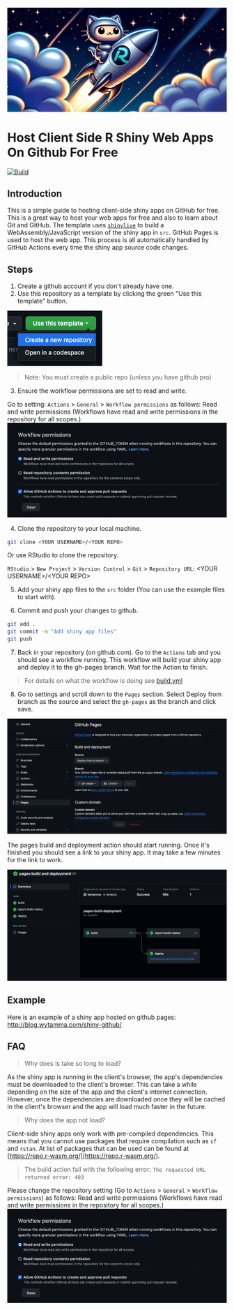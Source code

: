![](images/banner.png)

# Host Client Side R Shiny Web Apps On Github For Free
[![Build](https://github.com/Wytamma/shiny-github/actions/workflows/build.yml/badge.svg)](https://github.com/Wytamma/shiny-github/actions/workflows/build.yml)

## Introduction

This is a simple guide to hosting client-side shiny apps on GitHub for free. This is a great way to host your web apps for free and also to learn about Git and GitHub. The template uses [`shinylive`](https://github.com/posit-dev/shinylive) to build a WebAssembly/JavaScript version of the shiny app in `src`. GitHub Pages is used to host the web app. This process is all automatically handled by GitHub Actions every time the shiny app source code changes.

## Steps

1. Create a github account if you don't already have one.
2. Use this repository as a template by clicking the green "Use this template" button.

[![](images/use-this-template.png)](https://github.com/new?template_name=shiny-github&template_owner=Wytamma)

> Note: You must create a public repo (unless you have github pro)

3. Ensure the workflow permissions are set to read and write.

Go to setting: `Actions` > `General` > `Workflow permissions` as follows:
Read and write permissions
(Workflows have read and write permissions in the repository for all scopes.)
![](images/workflow-permissions.png)

4. Clone the repository to your local machine.

```bash
git clone <YOUR USERNAME>/<YOUR REPO>
```

Or use RStudio to clone the repository.

`RStudio` > `New Project` > `Version Control` > `Git` > `Repository URL`: \<YOUR USERNAME>/\<YOUR REPO>

5. Add your shiny app files to the `src` folder (You can use the example files to start with).

6. Commit and push your changes to github.
    
```bash
git add .
git commit -m "Add shiny app files"
git push
```

7. Back in your repository (on github.com). Go to the `Actions` tab and you should see a workflow running. This workflow will build your shiny app and deploy it to the gh-pages branch. Wait for the Action to finish.

> For details on what the workflow is doing see [build.yml](.github/workflows/build.yml)

8. Go to settings and scroll down to the `Pages` section. Select Deploy from branch as the source and select the `gh-pages` as the branch and click save.

![](images/pages.png)

The pages build and deployment action should start running. Once it's finished you should see a link to your shiny app. It may take a few minutes for the link to work.

![](images/deploy.png)

## Example

Here is an example of a shiny app hosted on github pages: http://blog.wytamma.com/shiny-github/

## FAQ
> Why does is take so long to load?

As the shiny app is running in the client's browser, the app's dependencies must be downloaded to the client's browser. This can take a while depending on the size of the app and the client's internet connection. However, once the dependencies are downloaded once they will be cached in the client's browser and the app will load much faster in the future.

> Why does the app not load?

Client-side shiny apps only work with pre-compiled dependencies. This means that you cannot use packages that require compilation such as `sf` and `rstan`. At list of packages that can be used can be found at [https://repo.r-wasm.org/](https://repo.r-wasm.org/).

> The build action fail with the following error: `The requested URL returned error: 403`

Please change the repository setting (Go to `Actions` > `General` > `Workflow permissions`) as follows:
Read and write permissions
(Workflows have read and write permissions in the repository for all scopes.)
![](images/workflow-permissions.png)

